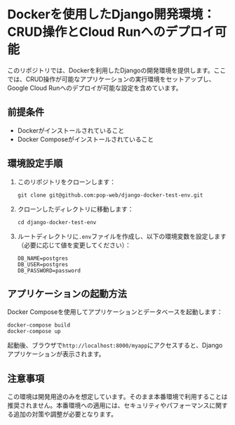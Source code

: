 # Dockerを使用したDjango開発環境：CRUD操作とCloud Runへのデプロイ可能

このリポジトリでは、Dockerを利用したDjangoの開発環境を提供します。ここでは、CRUD操作が可能なアプリケーションの実行環境をセットアップし、Google Cloud Runへのデプロイが可能な設定を含めています。

## 前提条件

- Dockerがインストールされていること
- Docker Composeがインストールされていること

## 環境設定手順

1. このリポジトリをクローンします：
    ```
    git clone git@github.com:pop-web/django-docker-test-env.git
    ```

2. クローンしたディレクトリに移動します：
    ```
    cd django-docker-test-env
    ```

3. ルートディレクトリに`.env`ファイルを作成し、以下の環境変数を設定します（必要に応じて値を変更してください）：
    ```
    DB_NAME=postgres
    DB_USER=postgres
    DB_PASSWORD=password
    ```

## アプリケーションの起動方法

Docker Composeを使用してアプリケーションとデータベースを起動します：

```
docker-compose build
docker-compose up
```

起動後、ブラウザで`http://localhost:8000/myapp`にアクセスすると、Djangoアプリケーションが表示されます。

## 注意事項

この環境は開発用途のみを想定しています。そのまま本番環境で利用することは推奨されません。本番環境への適用には、セキュリティやパフォーマンスに関する追加の対策や調整が必要となります。